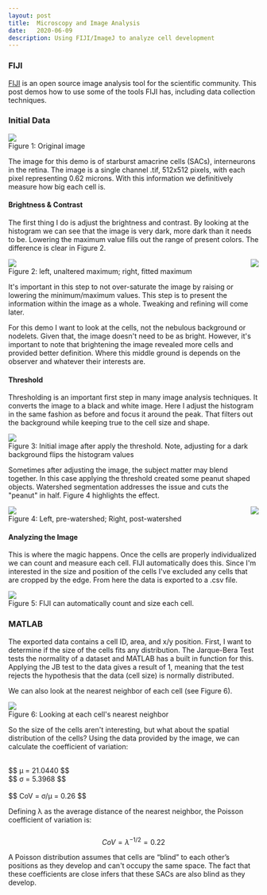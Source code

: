 ```yaml
---
layout: post
title:  Microscopy and Image Analysis
date:   2020-06-09
description: Using FIJI/ImageJ to analyze cell development
---
```


### FIJI

[FIJI](https://imagej.net/Fiji) is an open source image analysis tool for the scientific community. This post demos how to use some of the tools FIJI has, including data collection techniques.

### Initial Data

<div class="img_row">
  <img class="col three" src="/assets/img/fiji/SACs_color.png">
</div>
<div class="col three caption">
  Figure 1: Original image
</div>

The image for this demo is of starburst amacrine cells (SACs), interneurons in the retina. The image is a single channel .tif, 512x512 pixels, with each pixel representing 0.62 microns. With this information we definitively measure how big each cell is.

#### Brightness & Contrast

The first thing I do is adjust the brightness and contrast. By looking at the histogram we can see that the image is very dark, more dark than it needs to be. Lowering the maximum value fills out the range of present colors. The difference is clear in Figure 2.

<div class="img_row">
  <img class="col two" src="/assets/img/fiji/fig_02a.png">
  <img class="col two" src="/assets/img/fiji/fig_02b.png" style="float: right">
</div>
<div class="col three caption">
  Figure 2: left, unaltered maximum; right, fitted maximum
</div>

It's important in this step to not over-saturate the image by raising or lowering the minimum/maximum values. This step is to present the information within the image as a whole. Tweaking and refining will come later.

For this demo I want to look at the cells, not the nebulous background or nodelets. Given that, the image doesn't need to be as bright. However, it's important to note that brightening the image revealed more cells and provided better definition. Where this middle ground is depends on the observer and whatever their interests are.

#### Threshold

Thresholding is an important first step in many image analysis techniques. It converts the image to a black and white image. Here I adjust the histogram in the same fashion as before and focus it around the peak. That filters out the background while keeping true to the cell size and shape.


<div class="img_row">
  <img class="col three" src="/assets/img/fiji/fig_03.png">
</div>
<div class="col three caption">
  Figure 3: Initial image after apply the threshold. Note, adjusting for a dark background flips the histogram values
</div>

Sometimes after adjusting the image, the subject matter may blend together. In this case applying the threshold created some peanut shaped objects. Watershed segmentation addresses the issue and cuts the "peanut" in half. Figure 4 highlights the effect.

<div class="img_row">
  <img class="col two" src="/assets/img/fiji/fig_04a.png">
  <img class="col two" src="/assets/img/fiji/fig_04b.png" style="float: right">
</div>
<div class="col three caption">
  Figure 4: Left, pre-watershed; Right, post-watershed
</div>

#### Analyzing the Image

This is where the magic happens. Once the cells are properly individualized we can count and measure each cell. FIJI automatically does this. Since I'm interested in the size and position of the cells I've excluded any cells that are cropped by the edge. From here the data is exported to a .csv file.

<div class="img_row">
  <img class="col three" src="/assets/img/fiji/fig_05.png">
</div>
<div class="col three caption">
  Figure 5: FIJI can automatically count and size each cell.
</div>

### MATLAB

The exported data contains a cell ID, area, and x/y position. First, I want to determine if the size of the cells fits any distribution. The Jarque-Bera Test tests the normality of a dataset and MATLAB has a built in function for this. Applying the JB test to the data gives a result of 1, meaning that the test rejects the hypothesis that the data (cell size) is normally distributed.

We can also look at the nearest neighbor of each cell (see Figure 6).

<div class="img_row">
  <img class="col three" src="/assets/img/fiji/fig_06.png">
</div>
<div class="col three caption">
  Figure 6: Looking at each cell's nearest neighbor
</div>

So the size of the cells aren't interesting, but what about the spatial distribution of the cells? Using the data provided by the image, we can calculate the coefficient of variation:

<br>
$$
μ = 21.0440
$$
<br>
$$
σ = 5.3968
$$
<br>
<br>
$$
CoV = σ/μ = 0.26
$$


Defining λ as the average distance of the nearest neighbor, the Poisson coefficient of variation is:
<br>
<br>
$$
CoV = λ^{-1/2} = 0.22
$$

A Poisson distribution assumes that cells are “blind” to each other’s positions as they develop and can't occupy the same space. The fact that these coefficients are close infers that these SACs are also blind as they develop.
